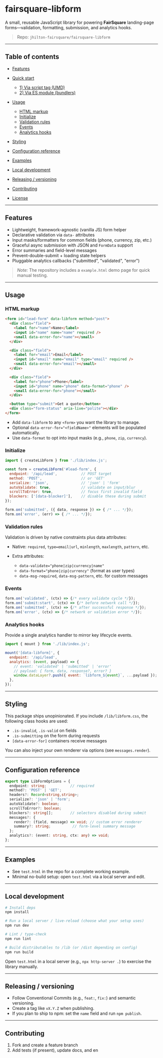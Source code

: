 # fairsquare-libform

A small, reusable JavaScript library for powering **FairSquare** landing-page forms—validation, formatting, submission, and analytics hooks.

> Repo: `jhilton-fairsquare/fairsquare-libform`

---

## Table of contents

* [Features](#features)
* [Quick start](#quick-start)

  * [1) Via script tag (UMD)](#1-via-script-tag-umd)
  * [2) Via ES module (bundlers)](#2-via-es-module-bundlers)
* [Usage](#usage)

  * [HTML markup](#html-markup)
  * [Initialize](#initialize)
  * [Validation rules](#validation-rules)
  * [Events](#events)
  * [Analytics hooks](#analytics-hooks)
* [Styling](#styling)
* [Configuration reference](#configuration-reference)
* [Examples](#examples)
* [Local development](#local-development)
* [Releasing / versioning](#releasing--versioning)
* [Contributing](#contributing)
* [License](#license)

---

## Features

* Lightweight, framework-agnostic (vanilla JS) form helper
* Declarative validation via `data-` attributes
* Input masks/formatters for common fields (phone, currency, zip, etc.)
* Graceful async submission with JSON and `FormData` support
* Error summaries and field-level messages
* Prevent-double-submit + loading state helpers
* Pluggable analytics callbacks ("submitted", "validated", "error")

> *Note:* The repository includes a `example.html` demo page for quick manual testing.

---

## Usage

### HTML markup

```html
<form id="lead-form" data-libform method="post">
  <div class="field">
    <label for="name">Name</label>
    <input id="name" name="name" required />
    <small data-error-for="name"></small>
  </div>

  <div class="field">
    <label for="email">Email</label>
    <input id="email" name="email" type="email" required />
    <small data-error-for="email"></small>
  </div>

  <div class="field">
    <label for="phone">Phone</label>
    <input id="phone" name="phone" data-format="phone" />
    <small data-error-for="phone"></small>
  </div>

  <button type="submit">Get a quote</button>
  <div class="form-status" aria-live="polite"></div>
</form>
```

* Add `data-libform` to any `<form>` you want the library to manage.
* Optional `data-error-for="<fieldName>"` elements will be populated automatically.
* Use `data-format` to opt into input masks (e.g., `phone`, `zip`, `currency`).

### Initialize

```js
import { createLibForm } from './lib/index.js';

const form = createLibForm('#lead-form', {
  endpoint: '/api/lead',           // POST target
  method: 'POST',                  // or 'GET'
  serialize: 'json',               // 'json' | 'form'
  autoValidate: true,              // validate on input/blur
  scrollToError: true,             // focus first invalid field
  blockers: ['[data-blocker]'],    // disable these during submit
});

form.on('submitted', ({ data, response }) => { /* ... */});
form.on('error', (err) => { /* ... */});
```

### Validation rules

Validation is driven by native constraints plus data attributes:

* Native: `required`, `type=email|url`, `minlength`, `maxlength`, `pattern`, etc.
* Extra attributes:

  * `data-validate="phone|zip|currency|name"`
  * `data-format="phone|zip|currency"` (format as user types)
  * `data-msg-required`, `data-msg-pattern`, etc. for custom messages

### Events

```js
form.on('validated', (ctx) => {/* every validate cycle */});
form.on('submit:start', (ctx) => {/* before network call */});
form.on('submitted', (ctx) => {/* after successful response */});
form.on('error', (ctx) => {/* network or validation error */});
```

### Analytics hooks

Provide a single analytics handler to mirror key lifecycle events.

```js
import { mount } from './lib/index.js';

mount('[data-libform]', {
  endpoint: '/api/lead',
  analytics: (event, payload) => {
    // event: 'validated' | 'submitted' | 'error'
    // payload: { form, data, response?, error? }
    window.dataLayer?.push({ event: `libform_${event}`, ...payload });
  },
});
```

---

## Styling

This package ships unopinionated. If you include `/lib/libform.css`, the following class hooks are used:

* `.is-invalid`, `.is-valid` on fields
* `.is-submitting` on the form during requests
* `[data-error-for]` containers receive messages

You can also inject your own renderer via options (see `messages.render`).

---

## Configuration reference

```ts
export type LibFormOptions = {
  endpoint: string;           // required
  method?: 'POST' | 'GET';
  headers?: Record<string,string>;
  serialize?: 'json' | 'form';
  autoValidate?: boolean;
  scrollToError?: boolean;
  blockers?: string[];        // selectors disabled during submit
  messages?: {
    render?: (field, message) => void; // custom error renderer
    summary?: string;          // form-level summary message
  };
  analytics?: (event: string, ctx: any) => void;
};
```

---

## Examples

* See `test.html` in the repo for a complete working example.
* Minimal no-build setup: open `test.html` via a local server and edit.

---

## Local development

```bash
# Install deps
npm install

# Run a local server / live-reload (choose what your setup uses)
npm run dev

# Lint / type-check
npm run lint

# Build distributables to /lib (or /dist depending on config)
npm run build
```

Open `test.html` in a local server (e.g., `npx http-server .`) to exercise the library manually.

---

## Releasing / versioning

* Follow Conventional Commits (e.g., `feat:`, `fix:`) and semantic versioning.
* Create a tag like `vX.Y.Z` when publishing.
* If you plan to ship to npm: set the `name` field and run `npm publish`.

---

## Contributing

1. Fork and create a feature branch
2. Add tests (if present), update docs, and en
